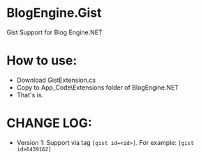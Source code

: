 BlogEngine.Gist
===============

Gist Support for Blog Engine.NET

# How to use:
- Download GistExtension.cs
- Copy to App_Code\Extensions folder of BlogEngine.NET
- That's is.

# CHANGE LOG:

- Version 1: Support via tag `[gist id=<id>]`. For example: `[gist id=6439162]`
